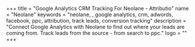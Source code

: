 +++
title = "Google Analytics CRM Tracking For Neolane - Attributio"
name = "Neolane"
keywords = "neolane, , google analytics, crm, adwords, facebook, ppc, attribution, track leads, conversion tracking"
description = "Connect Google Analytics with Neolane to find out where your leads are coming from. Track leads from the source - from search to ppc."
logo = ""
+++
